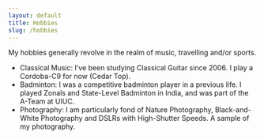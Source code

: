 ```yaml
---
layout: default
title: Hobbies
slug: /hobbies
---
```


My hobbies generally revolve in the realm of music, travelling and/or sports.

* Classical Music: I’ve been studying Classical Guitar since 2006. I play a Cordoba-C9 for now (Cedar Top).
* Badminton: I was a competitive badminton player in a previous life. I played Zonals and State-Level Badminton in India, and was part of the A-Team at UIUC.
* Photography: I am particularly fond of Nature Photography, Black-and-White Photography and DSLRs with High-Shutter Speeds. A sample of my photography.
